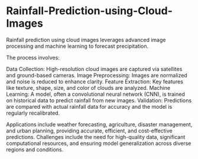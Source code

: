 # Rainfall-Prediction-using-Cloud-Images

Rainfall prediction using cloud images leverages advanced image processing and machine learning to forecast precipitation. 

The process involves:

Data Collection: High-resolution cloud images are captured via satellites and ground-based cameras.
Image Preprocessing: Images are normalized and noise is reduced to enhance clarity.
Feature Extraction: Key features like texture, shape, size, and color of clouds are analyzed.
Machine Learning: A model, often a convolutional neural network (CNN), is trained on historical data to predict rainfall from new images.
Validation: Predictions are compared with actual rainfall data for accuracy and the model is regularly recalibrated.

Applications include weather forecasting, agriculture, disaster management, and urban planning, providing accurate, efficient, and cost-effective predictions. Challenges include the need for high-quality data, significant computational resources, and ensuring model generalization across diverse regions and conditions.






